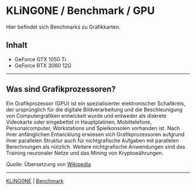 # KLiNG0NE / Benchmark / GPU  
Hier befindet sich Benchmarks zu Grafikkarten.

## Inhalt

* GeForce GTX 1050 Ti
* GeForce RTX 3060 12G

---

## Was sind Grafikprozessoren?

Ein Grafikprozessor (GPU) ist ein spezialisierter elektronischer Schaltkreis, der ursprünglich für die digitale Bildverarbeitung und die Beschleunigung von Computergrafiken entwickelt wurde und entweder als diskrete Videokarte oder eingebettet in Hauptplatinen, Mobiltelefone, Personalcomputer, Workstations und Spielkonsolen vorhanden ist. Nach ihrer anfänglichen Entwicklung erwiesen sich Grafikprozessoren aufgrund ihrer parallelen Struktur auch für nichtgrafische Aufgaben mit parallelen Berechnungen als nützlich. Weitere nichtgrafische Anwendungen sind das Training neuronaler Netze und das Mining von Kryptowährungen.

*Quelle:* Übersetzung von [Wikipedia](https://en.wikipedia.org/wiki/Graphics_processing_unit)

---

[KLiNG0NE](https://github.com/KLiNG0NE) | [Benchmark](https://github.com/KLiNG0NE/Benchmark)



